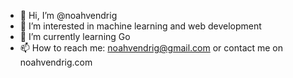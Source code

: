 - 👋 Hi, I’m @noahvendrig
- 👀 I’m interested in machine learning and web development
- 🌱 I’m currently learning Go
- 📫 How to reach me: noahvendrig@gmail.com or contact me on noahvendrig.com
